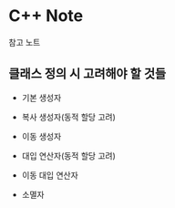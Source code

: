 # C++ Note

참고 노트


## 클래스 정의 시 고려해야 할 것들

- 기본 생성자

- 복사 생성자(동적 할당 고려)

- 이동 생성자

- 대입 연산자(동적 할당 고려)

- 이동 대입 연산자

- 소멸자
